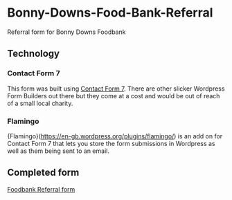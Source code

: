 # Bonny-Downs-Food-Bank-Referral
Referral form for Bonny Downs Foodbank
## Technology
### Contact Form 7
This form was built using [Contact Form 7](https://contactform7.com/). There are other slicker Wordpress Form Builders out there but they come at a cost and would be out of reach of a small local charity.
### Flamingo
{Flamingo}(https://en-gb.wordpress.org/plugins/flamingo/) is an add on for Contact Form 7 that lets you store the form submissions in Wordpress as well as them being sent to an email.
## Completed form
[Foodbank Referral form](https://bonnydowns.org/foodbank/referral/)